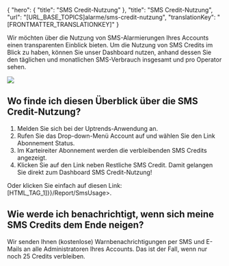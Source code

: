 {
  "hero": {
    "title": "SMS Credit-Nutzung"
  },
  "title": "SMS Credit-Nutzung",
  "url": "[URL_BASE_TOPICS]alarme/sms-credit-nutzung",
  "translationKey": "[FRONTMATTER_TRANSLATIONKEY]"
}

Wir möchten über die Nutzung von SMS-Alarmierungen Ihres Accounts einen transparenten Einblick bieten. Um die Nutzung von SMS Credits im Blick zu haben, können Sie unser Dashboard nutzen, anhand dessen Sie den täglichen und monatlichen SMS-Verbrauch insgesamt und pro Operator sehen.

![]([LINK_URL_1])

## Wo finde ich diesen Überblick über die SMS Credit-Nutzung?

1.  Melden Sie sich bei der Uptrends-Anwendung an.
2.  Rufen Sie das Drop-down-Menü Account auf und wählen Sie den Link Abonnement Status.
3.  Im Karteireiter Abonnement werden die verbleibenden SMS Credits angezeigt.
4.  Klicken Sie auf den Link neben Restliche SMS Credit. Damit gelangen Sie direkt zum Dashboard SMS Credit-Nutzung!

Oder klicken Sie einfach auf diesen Link: [HTML_TAG_1]}}/Report/SmsUsage>.

## Wie werde ich benachrichtigt, wenn sich meine SMS Credits dem Ende neigen?

Wir senden Ihnen (kostenlose) Warnbenachrichtigungen per SMS und E-Mails an alle Administratoren Ihres Accounts. Das ist der Fall, wenn nur noch 25 Credits verbleiben.
